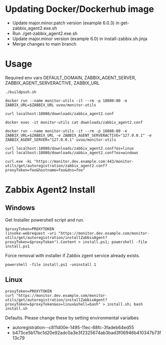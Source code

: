 # Updating Docker/Dockerhub image
- Update major.minor.patch version (example 6.0.3) in get-zabbix_agent2.exe.sh
- Run ./get-zabbix_agent2.exe.sh
- Update major.minor version (example 6.0) in install-zabbix.sh.jinja
- Merge changes to main branch




# Usage
Required env vars
DEFAULT_DOMAIN, ZABBIX_AGENT_SERVER, ZABBIX_AGENT_SERVERACTIVE, ZABBIX_URL


```
./buildpush.sh
```

```
docker run --name monitor-utils -it --rm -p 18080:80 -e ZABBIX_URL=$ZABBIX_URL uvoo/monitor-utils
```

```
curl localhost:18080/downloads/zabbix_agent2.conf
```

```
docker exec -it monitor-utils cat downloads/zabbix_agent2.conf
```

```
docker run --name monitor-utils -it --rm -p 18080:80 -e ZABBIX_URL=$ZABBIX_URL -e ZABBIX_AGENT_SERVERACTIVE="127.0.0.1" -e ZABBIX_AGENT_SERVER="127.0.0.1" uvoo/monitor-utils
```

```
curl localhost:18080/downloads/zabbix_agent2.conf?os=linux
curl localhost:18080/downloads/zabbix_agent2.conf?os=windows
```

```
curl.exe -kL "https://monitor.dev.example.com:443/monitor-utils/get/autoregistration/zabbix_agent2.conf?proxyToken=foo&hostname=foo&dns=foo"
```

# Zabbix Agent2 Install 

## Windows

Get Installer powershell script and run.
```
$proxyToken=PROXYTOKEN
(invoke-webrequest -uri "https://monitor.dev.example.com/monitor-utils/get/autoregistration/installZabbixAgent?proxyToken=$proxyToken").Content > install.ps1; powershell -file install.ps1
```

Force removal with installer if Zabbix zgent service already exists.
```
powershell -file install.ps1 -uninstall 1
```

## Linux

```
proxyToken=PROXYTOKEN
curl "https://monitor.dev.example.com/monitor-utils/get/autoregistration/installZabbixAgent?proxyToken=$proxyToken&os=linux&shell=bash" > install.sh; bash install.sh
```

Defaults. Please change these by setting environmental varialbes
- autoregistration--c811d00e-1495-11ec-88fc-3fadeb64ed55
- b473ce5b17bc1d20e92adc0a3e3f2325674ab3bad3f06946b410347b73f13c79
```
```


